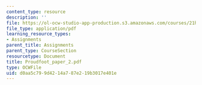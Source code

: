 ```yaml
---
content_type: resource
description: ''
file: https://ol-ocw-studio-app-production.s3.amazonaws.com/courses/21h-418-from-print-to-digital-technologies-of-the-word-1450-present-fall-2005/d0aa5c799d4214a787e219b3017e401e_Proudfoot_paper_2.pdf
file_type: application/pdf
learning_resource_types:
- Assignments
parent_title: Assignments
parent_type: CourseSection
resourcetype: Document
title: Proudfoot_paper_2.pdf
type: OCWFile
uid: d0aa5c79-9d42-14a7-87e2-19b3017e401e
---
```

